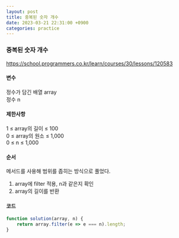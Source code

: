 ```yaml
---
layout: post
title: 중복된 숫자 개수
date: 2023-03-21 22:31:00 +0900
categories: practice
---
```

### 중복된 숫자 개수    
https://school.programmers.co.kr/learn/courses/30/lessons/120583    
    
#### 변수    
정수가 담긴 배열 array    
정수 n    
    
#### 제한사항    
1 ≤ array의 길이 ≤ 100    
0 ≤ array의 원소 ≤ 1,000    
0 ≤ n ≤ 1,000    
    
#### 순서    
메서드를 사용해 범위를 좁히는 방식으로 풀었다.    
1. array에 filter 적용, n과 같은지 확인    
2. array의 길이를 반환    
    
#### 코드    
```JavaScript
function solution(array, n) {
    return array.filter(e => e === n).length;
}
```
